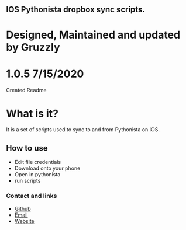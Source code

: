 ## IOS Pythonista dropbox sync scripts.
# Designed, Maintained and updated by Gruzzly

# 1.0.5 7/15/2020
Created Readme

# What is it?
It is a set of scripts used to sync to and from Pythonista on IOS.

## How to use
- Edit file credentials
- Download onto your phone
- Open in pythonista
- run scripts







### Contact and links
- [Github](https://github.com/Gruzzly-bear)
- [Email](mailto:gruzzly-bear@outlook.com?subject=Hey%20There!)
- [Website](https://gruzzly.co)

